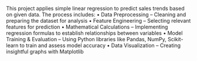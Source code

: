 This project applies simple linear regression to predict sales trends based on given data. The process includes:
	•	Data Preprocessing – Cleaning and preparing the dataset for analysis
	•	Feature Engineering – Selecting relevant features for prediction
	•	Mathematical Calculations – Implementing regression formulas to establish relationships between variables
	•	Model Training & Evaluation – Using Python libraries like Pandas, NumPy, Scikit-learn to train and assess model accuracy
	•	Data Visualization – Creating insightful graphs with Matplotlib
